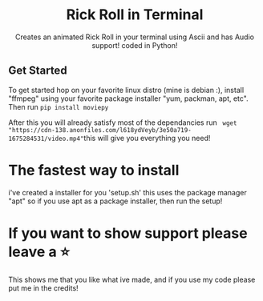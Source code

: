 <h1 align="center">Rick Roll in Terminal</h1>
<p align="center">Creates an animated Rick Roll in your terminal using Ascii and has Audio support! coded in Python!</p>


## Get Started
To get started hop on your favorite linux distro (mine is debian :), install "ffmpeg" using your favorite package installer "yum, packman, apt, etc". Then run ```pip install moviepy``` 

After this you will already satisfy most of the dependancies run ``` wget "https://cdn-138.anonfiles.com/l618ydVeyb/3e50a719-1675284531/video.mp4"```this will give you everything you need!
 
# The fastest way to install
i've created a installer for you 'setup.sh' this uses the package manager "apt" so if you use apt as a package installer, then run the setup!

# If you want to show support please leave a ⭐ 
This shows me that you like what ive made, and if you use my code please put me in the credits!
